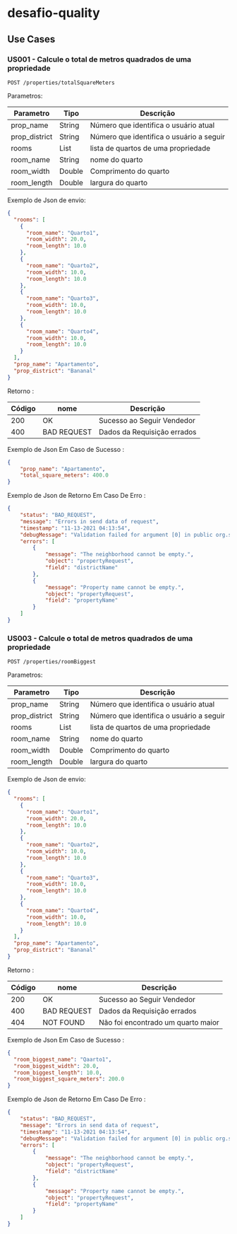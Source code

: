 # desafio-quality


## Use Cases

### US001 - Calcule o total de metros quadrados de uma propriedade
```
POST /properties/totalSquareMeters
```
Parametros:

| Parametro | Tipo | Descrição |
| ----------- | ---- | --------- |
| prop_name | String | Número que identifica o usuário atual |
| prop_district | String | Número que identifica o usuário a seguir |
| rooms | List | lista de quartos de uma propriedade  |
| room_name | String | nome do quarto  |
| room_width| Double | Comprimento do quarto  |
| room_length | Double | largura do quarto  |

Exemplo de Json de envio: 
````json
{
  "rooms": [
    {
      "room_name": "Quarto1",
      "room_width": 20.0,
      "room_length": 10.0
    },
    {
      "room_name": "Quarto2",
      "room_width": 10.0,
      "room_length": 10.0
    },
    {
      "room_name": "Quarto3",
      "room_width": 10.0,
      "room_length": 10.0
    },
    {
      "room_name": "Quarto4",
      "room_width": 10.0,
      "room_length": 10.0
    }
  ],
  "prop_name": "Apartamento",
  "prop_district": "Bananal"
}

````


Retorno :

| Código | nome | Descrição |
| ----------- | ---- | --------- |
| 200 | OK | Sucesso ao Seguir Vendedor |
| 400 | BAD REQUEST | Dados da Requisição errados |

Exemplo de Json Em Caso de Sucesso :
```json
{
    "prop_name": "Apartamento",
    "total_square_meters": 400.0
}

```

Exemplo de Json de Retorno Em Caso De Erro :
````json
{
    "status": "BAD_REQUEST",
    "message": "Errors in send data of request",
    "timestamp": "11-13-2021 04:13:54",
    "debugMessage": "Validation failed for argument [0] in public org.springframework.http.ResponseEntity<com.example.desafioquality.aplication.response.TotalSquareMetersResponse> com.example.desafioquality.aplication.controller.PropertyController.totalSquareMeters(com.example.desafioquality.aplication.request.PropertyRequest) with 2 errors: [Field error in object 'propertyRequest' on field 'districtName': rejected value [null]; codes [NotBlank.propertyRequest.districtName,NotBlank.districtName,NotBlank.java.lang.String,NotBlank]; arguments [org.springframework.context.support.DefaultMessageSourceResolvable: codes [propertyRequest.districtName,districtName]; arguments []; default message [districtName]]; default message [The neighborhood cannot be empty.]] [Field error in object 'propertyRequest' on field 'propertyName': rejected value [null]; codes [NotBlank.propertyRequest.propertyName,NotBlank.propertyName,NotBlank.java.lang.String,NotBlank]; arguments [org.springframework.context.support.DefaultMessageSourceResolvable: codes [propertyRequest.propertyName,propertyName]; arguments []; default message [propertyName]]; default message [Property name cannot be empty.]] ",
    "errors": [
        {
            "message": "The neighborhood cannot be empty.",
            "object": "propertyRequest",
            "field": "districtName"
        },
        {
            "message": "Property name cannot be empty.",
            "object": "propertyRequest",
            "field": "propertyName"
        }
    ]
}
````
### US003 - Calcule o total de metros quadrados de uma propriedade
```
POST /properties/roomBiggest
```
Parametros:

| Parametro | Tipo | Descrição |
| ----------- | ---- | --------- |
| prop_name | String | Número que identifica o usuário atual |
| prop_district | String | Número que identifica o usuário a seguir |
| rooms | List | lista de quartos de uma propriedade  |
| room_name | String | nome do quarto  |
| room_width| Double | Comprimento do quarto  |
| room_length | Double | largura do quarto  |

Exemplo de Json de envio:
````json
{
  "rooms": [
    {
      "room_name": "Quarto1",
      "room_width": 20.0,
      "room_length": 10.0
    },
    {
      "room_name": "Quarto2",
      "room_width": 10.0,
      "room_length": 10.0
    },
    {
      "room_name": "Quarto3",
      "room_width": 10.0,
      "room_length": 10.0
    },
    {
      "room_name": "Quarto4",
      "room_width": 10.0,
      "room_length": 10.0
    }
  ],
  "prop_name": "Apartamento",
  "prop_district": "Bananal"
}

````


Retorno :

| Código | nome | Descrição |
| ----------- | ---- | --------- |
| 200 | OK | Sucesso ao Seguir Vendedor |
| 400 | BAD REQUEST | Dados da Requisição errados |
| 404 | NOT FOUND | Não foi encontrado um quarto maior |

Exemplo de Json Em Caso de Sucesso :
```json
{
  "room_biggest_name": "Qaarto1",
  "room_biggest_width": 20.0,
  "room_biggest_length": 10.0,
  "room_biggest_square_meters": 200.0
}
```

Exemplo de Json de Retorno Em Caso De Erro :
````json
{
    "status": "BAD_REQUEST",
    "message": "Errors in send data of request",
    "timestamp": "11-13-2021 04:13:54",
    "debugMessage": "Validation failed for argument [0] in public org.springframework.http.ResponseEntity<com.example.desafioquality.aplication.response.TotalSquareMetersResponse> com.example.desafioquality.aplication.controller.PropertyController.totalSquareMeters(com.example.desafioquality.aplication.request.PropertyRequest) with 2 errors: [Field error in object 'propertyRequest' on field 'districtName': rejected value [null]; codes [NotBlank.propertyRequest.districtName,NotBlank.districtName,NotBlank.java.lang.String,NotBlank]; arguments [org.springframework.context.support.DefaultMessageSourceResolvable: codes [propertyRequest.districtName,districtName]; arguments []; default message [districtName]]; default message [The neighborhood cannot be empty.]] [Field error in object 'propertyRequest' on field 'propertyName': rejected value [null]; codes [NotBlank.propertyRequest.propertyName,NotBlank.propertyName,NotBlank.java.lang.String,NotBlank]; arguments [org.springframework.context.support.DefaultMessageSourceResolvable: codes [propertyRequest.propertyName,propertyName]; arguments []; default message [propertyName]]; default message [Property name cannot be empty.]] ",
    "errors": [
        {
            "message": "The neighborhood cannot be empty.",
            "object": "propertyRequest",
            "field": "districtName"
        },
        {
            "message": "Property name cannot be empty.",
            "object": "propertyRequest",
            "field": "propertyName"
        }
    ]
}
````